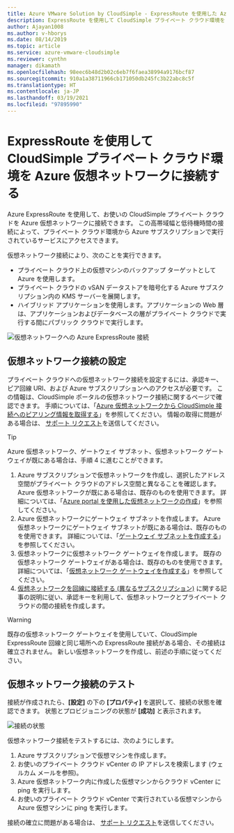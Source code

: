 ```yaml
---
title: Azure VMware Solution by CloudSimple - ExpressRoute を使用した Azure ネットワークへのプライベート クラウドの接続
description: ExpressRoute を使用して CloudSimple プライベート クラウド環境を Azure 仮想ネットワークに接続する方法について説明します
author: Ajayan1008
ms.author: v-hborys
ms.date: 08/14/2019
ms.topic: article
ms.service: azure-vmware-cloudsimple
ms.reviewer: cynthn
manager: dikamath
ms.openlocfilehash: 98eec6b48d2b02c6eb7f6faea38994a9176bcf87
ms.sourcegitcommit: 910a1a38711966cb171050db245fc3b22abc8c5f
ms.translationtype: HT
ms.contentlocale: ja-JP
ms.lasthandoff: 03/19/2021
ms.locfileid: "97895990"
---
```

# <a name="connect-your-cloudsimple-private-cloud-environment-to-the-azure-virtual-network-using-expressroute"></a>ExpressRoute を使用して CloudSimple プライベート クラウド環境を Azure 仮想ネットワークに接続する

Azure ExpressRoute を使用して、お使いの CloudSimple プライベート クラウドを Azure 仮想ネットワークに接続できます。  この高帯域幅と低待機時間の接続によって、プライベート クラウド環境から Azure サブスクリプションで実行されているサービスにアクセスできます。

仮想ネットワーク接続により、次のことを実行できます。

* プライベート クラウド上の仮想マシンのバックアップ ターゲットとして Azure を使用します。
* プライベート クラウドの vSAN データストアを暗号化する Azure サブスクリプション内の KMS サーバーを展開します。
* ハイブリッド アプリケーションを使用します。アプリケーションの Web 層は、アプリケーションおよびデータベースの層がプライベート クラウドで実行する間にパブリック クラウドで実行します。

![仮想ネットワークへの Azure ExpressRoute 接続](media/cloudsimple-azure-network-connection.png)

## <a name="set-up-a-virtual-network-connection"></a>仮想ネットワーク接続の設定

プライベート クラウドへの仮想ネットワーク接続を設定するには、承認キー、ピア回線 URI、および Azure サブスクリプションへのアクセスが必要です。 この情報は、CloudSimple ポータルの仮想ネットワーク接続に関するページで確認できます。 手順については、「[Azure 仮想ネットワークから CloudSimple 接続へのピアリング情報を取得する](virtual-network-connection.md)」を参照してください。 情報の取得に問題がある場合は、 <a href="https://portal.azure.com/#blade/Microsoft_Azure_Support/HelpAndSupportBlade/newsupportrequest" target="_blank">サポート リクエスト</a>を送信してください。

> [!TIP]
> Azure 仮想ネットワーク、ゲートウェイ サブネット、仮想ネットワーク ゲートウェイが既にある場合は、手順 4 に進むことができます。

1. Azure サブスクリプションで仮想ネットワークを作成し、選択したアドレス空間がプライベート クラウドのアドレス空間と異なることを確認します。  Azure 仮想ネットワークが既にある場合は、既存のものを使用できます。  詳細については、「[Azure portal を使用した仮想ネットワークの作成](../virtual-network/quick-create-portal.md)」を参照してください。
2. Azure 仮想ネットワークにゲートウェイ サブネットを作成します。  Azure 仮想ネットワークにゲートウェイ サブネットが既にある場合は、既存のものを使用できます。 詳細については、「[ゲートウェイ サブネットを作成する](../expressroute/expressroute-howto-add-gateway-portal-resource-manager.md#create-the-gateway-subnet)」を参照してください。
3. 仮想ネットワークに仮想ネットワーク ゲートウェイを作成します。  既存の仮想ネットワーク ゲートウェイがある場合は、既存のものを使用できます。 詳細については、「[仮想ネットワーク ゲートウェイを作成する](../expressroute/expressroute-howto-add-gateway-portal-resource-manager.md#create-the-virtual-network-gateway)」を参照してください。
4. [仮想ネットワークを回線に接続する (異なるサブスクリプション)](../expressroute/expressroute-howto-linkvnet-portal-resource-manager.md#connect-a-vnet-to-a-circuit---different-subscription) に関する記事の説明に従い、承認キーを利用して、仮想ネットワークとプライベート クラウドの間の接続を作成します。

> [!WARNING]
> 既存の仮想ネットワーク ゲートウェイを使用していて、CloudSimple ExpressRoute 回線と同じ場所への ExpressRoute 接続がある場合、その接続は確立されません。  新しい仮想ネットワークを作成し、前述の手順に従ってください。

## <a name="test-the-virtual-network-connection"></a>仮想ネットワーク接続のテスト

接続が作成されたら、**[設定]** の下の **[プロパティ]** を選択して、接続の状態を確認できます。  状態とプロビジョニングの状態が **[成功]** と表示されます。

![接続の状態](media/azure-expressroute-connection.png)

仮想ネットワーク接続をテストするには、次のようにします。

1. Azure サブスクリプションで仮想マシンを作成します。
2. お使いのプライベート クラウド vCenter の IP アドレスを検索します (ウェルカム メールを参照)。
3. Azure 仮想ネットワーク内に作成した仮想マシンからクラウド vCenter に ping を実行します。
4. お使いのプライベート クラウド vCenter で実行されている仮想マシンから Azure 仮想マシンに ping を実行します。

接続の確立に問題がある場合は、 <a href="https://portal.azure.com/#blade/Microsoft_Azure_Support/HelpAndSupportBlade/newsupportrequest" target="_blank">サポート リクエスト</a>を送信してください。
